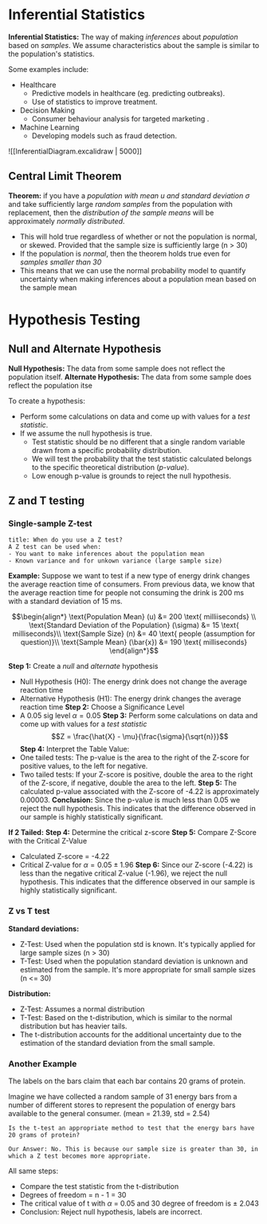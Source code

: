 # Inferential Statistics

**Inferential Statistics:** The way of making *inferences* about *population* based on *samples*. We assume characteristics about the sample is similar to the population's statistics.

Some examples include: 
- Healthcare
	- Predictive models in healthcare (eg. predicting outbreaks).
	- Use of statistics to improve treatment.
- Decision Making
	- Consumer behaviour analysis for targeted marketing .
- Machine Learning
	- Developing models such as fraud detection.

![[InferentialDiagram.excalidraw |  5000]]


## Central Limit Theorem

**Theorem:** if you have a *population with mean $u$ and standard deviation $\sigma$* and take sufficiently large *random samples* from the population with replacement, then the *distribution of the sample means* will be approximately *normally distributed*.

- This will hold true regardless of whether or not the population is normal, or skewed. Provided that the sample size is sufficiently large (n > 30)
- If the population is *normal*, then the theorem holds true even for *samples smaller than 30*
- This means that we can use the normal probability model to quantify uncertainty when making inferences about a population mean based on the sample mean

# Hypothesis Testing

## Null and Alternate Hypothesis

**Null Hypothesis:** The data from some sample does not reflect the population itself.
**Alternate Hypothesis:**  The data from some sample does reflect the population itse

To create a hypothesis: 
- Perform some calculations on data and come up with values for a *test statistic*.
- If we assume the null hypothesis is true.
	- Test statistic should be no different that a single random variable drawn from a specific probability distribution.
	- We will test the probability that the test statistic calculated belongs to the specific theoretical distribution (*p-value*).
	- Low enough p-value is grounds to reject the null hypothesis.

## Z and T testing

### Single-sample Z-test

```ad-question
title: When do you use a Z test?
A Z test can be used when:
- You want to make inferences about the population mean
- Known variance and for unkown variance (large sample size)
```

**Example:** Suppose we want to test if a new type of energy drink changes the average reaction time of consumers. From previous data, we know that the average reaction time for people not consuming the drink is 200 ms with a standard deviation of 15 ms. 

$$\begin{align*}
\text{Population Mean} (u) &= 200 \text{ milliiseconds} \\
\text{Standard Deviation of the Population} (\sigma) &= 15 \text{ milliseconds}\\
\text{Sample Size} (n) &= 40 \text{ people (assumption for question)}\\
\text{Sample Mean} (\bar{x}) &= 190 \text{ milliseconds}
\end{align*}$$

**Step 1:** Create a *null* and *alternate* hypothesis
- Null Hypothesis (H0): The energy drink does not change the average reaction time
- Alternative Hypothesis (H1): The energy drink changes the average reaction time
**Step 2:** Choose a Significance Level
- A 0.05 sig level $\alpha = 0.05$
**Step 3:** Perform some calculations on data and come up with values for a *test statistic*
$$Z = \frac{\hat{X} - \mu}{\frac{\sigma}{\sqrt{n}}}$$
**Step 4:** Interpret the Table Value:
- One tailed tests: The p-value is the area to the right of the Z-score for positive values, to the left for negative.
- Two tailed tests: If your Z-score is positive, double the area to the right of the Z-score, if negative, double the area to the left.
**Step 5:** The calculated p-value associated with the Z-score of -4.22 is approximately 0.00003. 
**Conclusion:** Since the p-value is much less than 0.05 we reject the null hypothesis. This indicates that the difference observed in our sample is highly statistically significant. 

**If 2 Tailed:** 
**Step 4:** Determine the critical z-score
**Step 5:** Compare Z-Score with the Critical Z-Value
- Calculated Z-score = -4.22
- Critical Z-value for $\alpha=0.05 \pm 1.96$ 
**Step 6:** Since our Z-score (-4.22) is less than the negative critical Z-value (-1.96), we reject the null hypothesis. This indicates that the difference observed in our sample is highly statistically significant.

### Z vs T test

**Standard deviations:**
- Z-Test: Used when the population std is known. It's typically applied for large sample sizes (n > 30)
- T-Test: Used when the population standard deviation is unknown and estimated from the sample. It's more appropriate for small sample sizes (n <= 30) 

**Distribution:**
- Z-Test: Assumes a normal distribution
- T-Test: Based on the t-distribution, which is similar to the normal distribution but has heavier tails.
- The t-distribution accounts for the additional uncertainty due to the estimation of the standard deviation from the small sample.

### Another Example

The labels on the bars claim that each bar contains 20 grams of protein. 

Imagine we have collected a random sample of 31 energy bars from a number of different stores to represent the population of energy bars available to the general consumer. (mean = 21.39, std = 2.54)

```ad-question
Is the t-test an appropriate method to test that the energy bars have 20 grams of protein?

Our Answer: No. This is because our sample size is greater than 30, in which a Z test becomes more appropriate.
```

All same steps: 
- Compare the test statistic from the t-distribution
- Degrees of freedom = n - 1 = 30
- The critical value of t with $\alpha$ = 0.05 and 30 degree of freedom is $\pm$ 2.043
- Conclusion: Reject null hypothesis, labels are incorrect.

